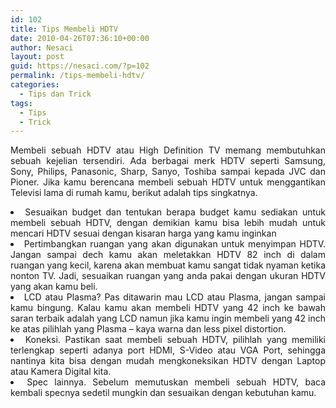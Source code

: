 ```yaml
---
id: 102
title: Tips Membeli HDTV
date: 2010-04-26T07:36:10+00:00
author: Nesaci
layout: post
guid: https://nesaci.com/?p=102
permalink: /tips-membeli-hdtv/
categories:
  - Tips dan Trick
tags:
  - Tips
  - Trick
---
```

<p style="text-align: justify;">
  Membeli sebuah HDTV atau High Definition TV memang membutuhkan sebuah kejelian tersendiri. Ada berbagai merk HDTV seperti Samsung, Sony, Philips, Panasonic, Sharp, Sanyo, Toshiba sampai kepada JVC dan Pioner. Jika kamu berencana membeli sebuah HDTV untuk menggantikan Televisi lama di rumah kamu, berikut adalah tips singkatnya.
</p>

<li style="text-align: justify;">
  Sesuaikan budget dan tentukan berapa budget kamu sediakan untuk membeli sebuah HDTV, dengan demikian kamu bisa lebih mudah untuk mencari HDTV sesuai dengan kisaran harga yang kamu inginkan
</li>

<li style="text-align: justify;">
  Pertimbangkan ruangan yang akan digunakan untuk menyimpan HDTV. Jangan sampai dech kamu akan meletakkan HDTV 82 inch di dalam ruangan yang kecil, karena akan membuat kamu sangat tidak nyaman ketika nonton TV. Jadi, sesuaikan ruangan yang anda pakai dengan ukuran HDTV yang akan kamu beli.
</li>

<li style="text-align: justify;">
  LCD atau Plasma? Pas ditawarin mau LCD atau Plasma, jangan sampai kamu bingung. Kalau kamu akan membeli HDTV yang 42 inch ke bawah saran terbaik adalah yang LCD namun jika kamu ingin membeli yang 42 inch ke atas pilihlah yang Plasma – kaya warna dan less pixel distortion.
</li>

<li style="text-align: justify;">
  Koneksi. Pastikan saat membeli sebuah HDTV, pilihlah yang memiliki terlengkap seperti adanya port HDMI, S-Video atau VGA Port, sehingga nantinya kita bisa dengan mudah mengkoneksikan HDTV dengan Laptop atau Kamera Digital kita.
</li>

<li style="text-align: justify;">
  Spec lainnya. Sebelum memutuskan membeli sebuah HDTV, baca kembali specnya sedetil mungkin dan sesuaikan dengan kebutuhan kamu.
</li>
